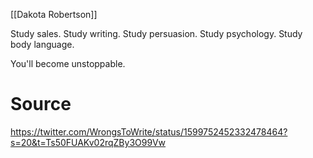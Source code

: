 [[Dakota Robertson]]

Study sales. 
Study writing. 
Study persuasion. 
Study psychology. 
Study body language. 

You'll become unstoppable.

# Source
https://twitter.com/WrongsToWrite/status/1599752452332478464?s=20&t=Ts50FUAKv02rqZBy3O99Vw